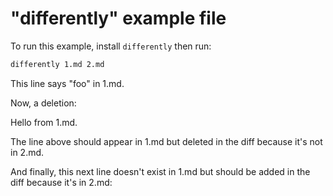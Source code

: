 # "differently" example file

To run this example, install `differently` then run:

```bash
differently 1.md 2.md
```

This line says "foo" in 1.md.

Now, a deletion:

Hello from 1.md.

The line above should appear in 1.md but deleted in
the diff because it's not in 2.md.

And finally, this next line doesn't exist in 1.md but
should be added in the diff because it's in 2.md:
